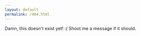 ```yaml
---
layout: default
permalink: /404.html
---
```


Damn, this doesn't exist yet! :( Shoot me a message if it should.
